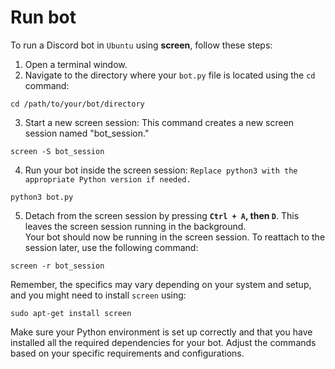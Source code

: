 # Run bot
To run a Discord bot in `Ubuntu` using **screen**, follow these steps:
01. Open a terminal window.
02. Navigate to the directory where your `bot.py` file is located using the `cd` command:
````
cd /path/to/your/bot/directory
````
03. Start a new screen session:
    This command creates a new screen session named "bot_session."
````
screen -S bot_session
````
04. Run your bot inside the screen session: `Replace python3 with the appropriate Python version if needed.`
````
python3 bot.py
````
05. Detach from the screen session by pressing **`Ctrl + A`, then `D`**. This leaves the screen session running in the background.<br>
    Your bot should now be running in the screen session. To reattach to the session later, use the following command:
````
screen -r bot_session
````
Remember, the specifics may vary depending on your system and setup, and you might need to install `screen` using:

````
sudo apt-get install screen
````

Make sure your Python environment is set up correctly and that you have installed all the required dependencies for your bot. Adjust the commands based on your specific requirements and configurations.
